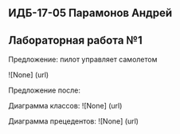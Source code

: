## ИДБ-17-05 Парамонов Андрей
## Лабораторная работа №1

Предложение: пилот управляет самолетом

![None] (url)

Предложение после:

Диаграмма классов:
![None] (url)

Диаграмма прецедентов:
![None] (url)
